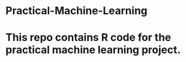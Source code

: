 # Practical-Machine-Learning
# This repo contains R code for the practical machine learning project.
